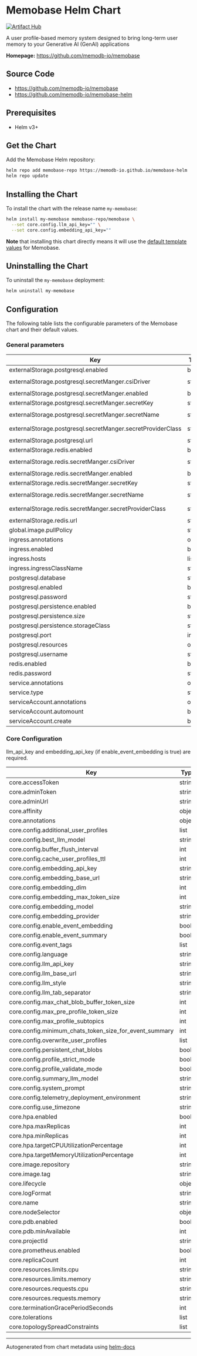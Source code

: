 # Memobase Helm Chart

[![Artifact Hub](https://img.shields.io/endpoint?url=https://artifacthub.io/badge/repository/memobase)](https://artifacthub.io/packages/search?repo=memobase)

A user profile-based memory system designed to bring long-term user memory to your Generative AI (GenAI) applications

**Homepage:** <https://github.com/memodb-io/memobase>

## Source Code

* <https://github.com/memodb-io/memobase>
* <https://github.com/memodb-io/memobase-helm>

## Prerequisites

- Helm v3+

## Get the Chart

Add the Memobase Helm repository:

```bash
helm repo add memobase-repo https://memodb-io.github.io/memobase-helm
helm repo update
```

## Installing the Chart

To install the chart with the release name `my-memobase`:

```bash
helm install my-memobase memobase-repo/memobase \
  --set core.config.llm_api_key="" \
  --set core.config.embedding_api_key=""
```

**Note** that installing this chart directly means it will use the [default template values](./values.yaml) for Memobase.

## Uninstalling the Chart

To uninstall the `my-memobase` deployment:

```bash
helm uninstall my-memobase
```

## Configuration

The following table lists the configurable parameters of the Memobase chart and their default values.

### General parameters

| Key | Type | Default | Description |
|-----|------|---------|-------------|
| externalStorage.postgresql.enabled | bool | `false` |  |
| externalStorage.postgresql.secretManger.csiDriver | string | `"secrets-store.csi.k8s.io"` |  |
| externalStorage.postgresql.secretManger.enabled | bool | `false` |  |
| externalStorage.postgresql.secretManger.secretKey | string | `"pg_url"` |  |
| externalStorage.postgresql.secretManger.secretName | string | `"memobase-storage-secrets"` |  |
| externalStorage.postgresql.secretManger.secretProviderClass | string | `"memobase-aws-secrets"` |  |
| externalStorage.postgresql.url | string | `""` |  |
| externalStorage.redis.enabled | bool | `false` |  |
| externalStorage.redis.secretManger.csiDriver | string | `"secrets-store.csi.k8s.io"` |  |
| externalStorage.redis.secretManger.enabled | bool | `false` |  |
| externalStorage.redis.secretManger.secretKey | string | `"redis_url"` |  |
| externalStorage.redis.secretManger.secretName | string | `"memobase-storage-secrets"` |  |
| externalStorage.redis.secretManger.secretProviderClass | string | `"memobase-aws-secrets"` |  |
| externalStorage.redis.url | string | `""` |  |
| global.image.pullPolicy | string | `"IfNotPresent"` |  |
| ingress.annotations | object | `{}` |  |
| ingress.enabled | bool | `false` |  |
| ingress.hosts | list | `[]` |  |
| ingress.ingressClassName | string | `""` |  |
| postgresql.database | string | `"memobase"` |  |
| postgresql.enabled | bool | `true` |  |
| postgresql.password | string | `"postgres"` |  |
| postgresql.persistence.enabled | bool | `false` |  |
| postgresql.persistence.size | string | `"1Gi"` |  |
| postgresql.persistence.storageClass | string | `""` |  |
| postgresql.port | int | `5432` |  |
| postgresql.resources | object | `{}` |  |
| postgresql.username | string | `"postgres"` |  |
| redis.enabled | bool | `true` |  |
| redis.password | string | `"memobase"` |  |
| service.annotations | object | `{}` |  |
| service.type | string | `"ClusterIP"` |  |
| serviceAccount.annotations | object | `{}` |  |
| serviceAccount.automount | bool | `true` |  |
| serviceAccount.create | bool | `true` |  |

### Core Configuration

llm_api_key and embedding_api_key (if enable_event_embedding is true) are required.

| Key | Type | Default | Description |
|-----|------|---------|-------------|
| core.accessToken | string | `"token"` |  |
| core.adminToken | string | `"token"` |  |
| core.adminUrl | string | `""` |  |
| core.affinity | object | `{}` |  |
| core.annotations | object | `{}` |  |
| core.config.additional_user_profiles | list | `[]` |  |
| core.config.best_llm_model | string | `"gpt-4o-mini"` |  |
| core.config.buffer_flush_interval | int | `3600` |  |
| core.config.cache_user_profiles_ttl | int | `1200` |  |
| core.config.embedding_api_key | string | `""` |  |
| core.config.embedding_base_url | string | `""` |  |
| core.config.embedding_dim | int | `1536` |  |
| core.config.embedding_max_token_size | int | `8192` |  |
| core.config.embedding_model | string | `"text-embedding-3-small"` |  |
| core.config.embedding_provider | string | `"openai"` |  |
| core.config.enable_event_embedding | bool | `true` |  |
| core.config.enable_event_summary | bool | `true` |  |
| core.config.event_tags | list | `[]` |  |
| core.config.language | string | `"en"` |  |
| core.config.llm_api_key | string | `""` |  |
| core.config.llm_base_url | string | `"https://api.openai.com/v1/"` |  |
| core.config.llm_style | string | `"openai"` |  |
| core.config.llm_tab_separator | string | `"::"` |  |
| core.config.max_chat_blob_buffer_token_size | int | `1024` |  |
| core.config.max_pre_profile_token_size | int | `128` |  |
| core.config.max_profile_subtopics | int | `15` |  |
| core.config.minimum_chats_token_size_for_event_summary | int | `256` |  |
| core.config.overwrite_user_profiles | list | `[]` |  |
| core.config.persistent_chat_blobs | bool | `false` |  |
| core.config.profile_strict_mode | bool | `false` |  |
| core.config.profile_validate_mode | bool | `true` |  |
| core.config.summary_llm_model | string | `""` |  |
| core.config.system_prompt | string | `""` |  |
| core.config.telemetry_deployment_environment | string | `"local"` |  |
| core.config.use_timezone | string | `""` |  |
| core.hpa.enabled | bool | `false` |  |
| core.hpa.maxReplicas | int | `5` |  |
| core.hpa.minReplicas | int | `1` |  |
| core.hpa.targetCPUUtilizationPercentage | int | `80` |  |
| core.hpa.targetMemoryUtilizationPercentage | int | `80` |  |
| core.image.repository | string | `"ghcr.io/memodb-io/memobase"` |  |
| core.image.tag | string | `""` |  |
| core.lifecycle | object | `{}` |  |
| core.logFormat | string | `"json"` |  |
| core.name | string | `"memobase"` |  |
| core.nodeSelector | object | `{}` |  |
| core.pdb.enabled | bool | `false` |  |
| core.pdb.minAvailable | int | `1` |  |
| core.projectId | string | `"memobase"` |  |
| core.prometheus.enabled | bool | `false` |  |
| core.replicaCount | int | `1` |  |
| core.resources.limits.cpu | string | `"500m"` |  |
| core.resources.limits.memory | string | `"1Gi"` |  |
| core.resources.requests.cpu | string | `"250m"` |  |
| core.resources.requests.memory | string | `"256Mi"` |  |
| core.terminationGracePeriodSeconds | int | `30` |  |
| core.tolerations | list | `[]` |  |
| core.topologySpreadConstraints | list | `[]` |  |

----------------------------------------------
Autogenerated from chart metadata using [helm-docs](https://github.com/norwoodj/helm-docs)
